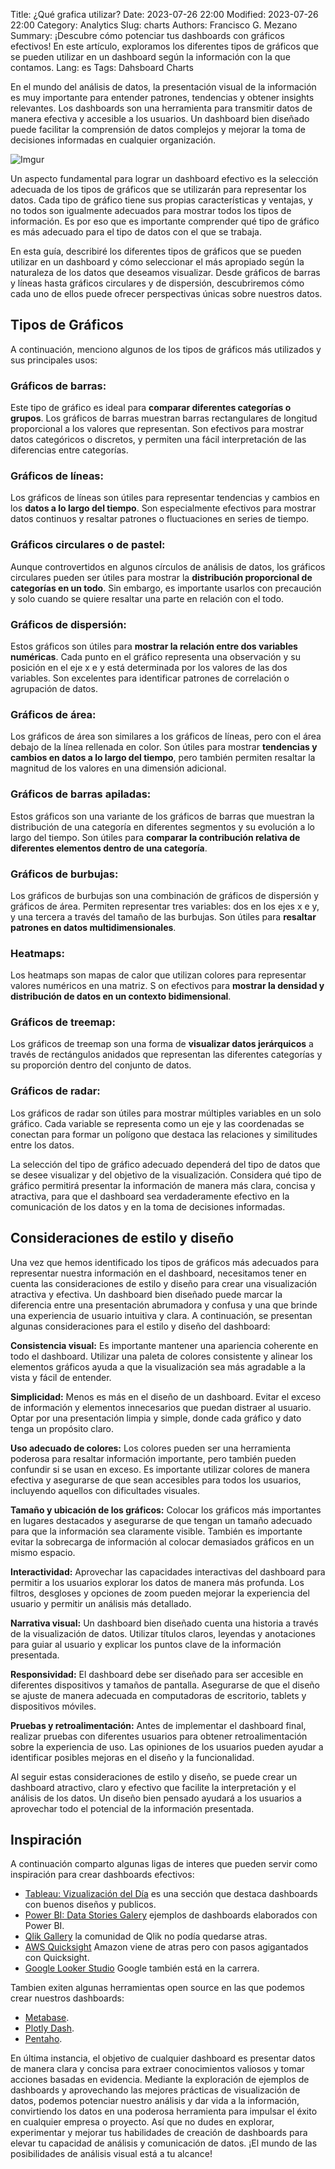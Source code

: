 Title: ¿Qué grafica utilizar?
Date: 2023-07-26 22:00
Modified: 2023-07-26 22:00
Category: Analytics
Slug: charts
Authors: Francisco G. Mezano
Summary: ¡Descubre cómo potenciar tus dashboards con gráficos efectivos! En este artículo, exploramos los diferentes tipos de gráficos que se pueden utilizar en un dashboard según la información con la que contamos.
Lang: es
Tags: Dahsboard Charts

En el mundo del análisis de datos, la presentación visual de la información es muy importante para 
entender patrones, tendencias y obtener insights relevantes. Los dashboards son una herramienta para 
transmitir datos de manera efectiva y accesible a los usuarios. Un dashboard bien diseñado puede 
facilitar la comprensión de datos complejos y mejorar la toma de decisiones informadas en cualquier 
organización.

![Imgur](https://i.imgur.com/W0DHvK0.jpg)

Un aspecto fundamental para lograr un dashboard efectivo es la selección adecuada de los tipos de gráficos 
que se utilizarán para representar los datos. Cada tipo de gráfico tiene sus propias características 
y ventajas, y no todos son igualmente adecuados para mostrar todos los tipos de información. Es por 
eso que es importante comprender qué tipo de gráfico es más adecuado para el tipo de datos con el que 
se trabaja.

En esta guía, describiré los diferentes tipos de gráficos que se pueden utilizar en un dashboard y 
cómo seleccionar el más apropiado según la naturaleza de los datos que deseamos visualizar. 
Desde gráficos de barras y líneas hasta gráficos circulares y de dispersión, descubriremos cómo 
cada uno de ellos puede ofrecer perspectivas únicas sobre nuestros datos.

## Tipos de Gráficos

A continuación, menciono algunos de los tipos de gráficos más utilizados y sus principales usos:

### Gráficos de barras:
Este tipo de gráfico es ideal para **comparar diferentes categorías o grupos**. 
Los gráficos de barras muestran barras rectangulares de longitud proporcional a los valores que representan. 
Son efectivos para mostrar datos categóricos o discretos, y permiten una fácil interpretación de 
las diferencias entre categorías.

### Gráficos de líneas:
Los gráficos de líneas son útiles para representar tendencias y cambios en 
los **datos a lo largo del tiempo**. Son especialmente efectivos para mostrar datos continuos y 
resaltar patrones o fluctuaciones en series de tiempo.

### Gráficos circulares o de pastel:
Aunque controvertidos en algunos círculos de análisis de datos, los gráficos circulares pueden 
ser útiles para mostrar la **distribución proporcional de categorías en un todo**. Sin embargo, es importante usarlos 
con precaución y solo cuando se quiere resaltar una parte en relación con el todo.

### Gráficos de dispersión:
Estos gráficos son útiles para **mostrar la relación entre dos variables numéricas**. Cada punto en el 
gráfico representa una observación y su posición en el eje x e y está determinada por los valores de las 
dos variables. Son excelentes para identificar patrones de correlación o agrupación de datos.

### Gráficos de área:
Los gráficos de área son similares a los gráficos de líneas, pero con el área debajo de la línea rellenada 
en color. Son útiles para mostrar **tendencias y cambios en datos a lo largo del tiempo**, pero también permiten 
resaltar la magnitud de los valores en una dimensión adicional.

### Gráficos de barras apiladas:
Estos gráficos son una variante de los gráficos de barras que muestran la distribución de una 
categoría en diferentes segmentos y su evolución a lo largo del tiempo. Son útiles 
para **comparar la contribución relativa de diferentes elementos dentro de una categoría**.

### Gráficos de burbujas:
Los gráficos de burbujas son una combinación de gráficos de dispersión y gráficos de área. Permiten representar 
tres variables: dos en los ejes x e y, y una tercera a través del tamaño de las burbujas. 
Son útiles para **resaltar patrones en datos multidimensionales**.

### Heatmaps:
Los heatmaps son mapas de calor que utilizan colores para representar valores numéricos en una matriz. S
on efectivos para **mostrar la densidad y distribución de datos en un contexto bidimensional**.

### Gráficos de treemap:
Los gráficos de treemap son una forma de **visualizar datos jerárquicos** a través de rectángulos 
anidados que representan las diferentes categorías y su proporción dentro del conjunto de datos.

### Gráficos de radar: 
Los gráficos de radar son útiles para mostrar múltiples variables en un solo gráfico. Cada 
variable se representa como un eje y las coordenadas se conectan para formar un polígono que 
destaca las relaciones y similitudes entre los datos.

La selección del tipo de gráfico adecuado dependerá del tipo de datos que se desee visualizar y del objetivo de la visualización. 
Considera qué tipo de gráfico permitirá presentar la información de manera más clara, concisa y atractiva, para que el dashboard 
sea verdaderamente efectivo en la comunicación de los datos y en la toma de decisiones informadas.

## Consideraciones de estilo y diseño

Una vez que hemos identificado los tipos de gráficos más adecuados para representar nuestra información en el dashboard, 
necesitamos tener en cuenta las consideraciones de estilo y diseño para crear una visualización atractiva y efectiva. 
Un dashboard bien diseñado puede marcar la diferencia entre una presentación abrumadora y confusa y una que brinde una experiencia 
de usuario intuitiva y clara. A continuación, se presentan algunas consideraciones para el estilo y diseño del dashboard:

**Consistencia visual:** Es importante mantener una apariencia coherente en todo el dashboard. Utilizar una paleta 
de colores consistente y alinear los elementos gráficos ayuda a que la visualización sea más agradable a la vista y fácil de entender.

**Simplicidad:** Menos es más en el diseño de un dashboard. Evitar el exceso de información y elementos innecesarios 
que puedan distraer al usuario. Optar por una presentación limpia y simple, donde cada gráfico y dato tenga un propósito claro.

**Uso adecuado de colores:** Los colores pueden ser una herramienta poderosa para resaltar información importante, 
pero también pueden confundir si se usan en exceso. Es importante utilizar colores de manera efectiva y asegurarse 
de que sean accesibles para todos los usuarios, incluyendo aquellos con dificultades visuales.

**Tamaño y ubicación de los gráficos:** Colocar los gráficos más importantes en lugares destacados y asegurarse de que tengan 
un tamaño adecuado para que la información sea claramente visible. También es importante evitar la sobrecarga de información 
al colocar demasiados gráficos en un mismo espacio.

**Interactividad:** Aprovechar las capacidades interactivas del dashboard para permitir a los usuarios explorar 
los datos de manera más profunda. Los filtros, desgloses y opciones de zoom pueden mejorar la experiencia del usuario 
y permitir un análisis más detallado.

**Narrativa visual:** Un dashboard bien diseñado cuenta una historia a través de la visualización de datos. Utilizar títulos claros, 
leyendas y anotaciones para guiar al usuario y explicar los puntos clave de la información presentada.

**Responsividad:** El dashboard debe ser diseñado para ser accesible en diferentes dispositivos y tamaños de pantalla. 
Asegurarse de que el diseño se ajuste de manera adecuada en computadoras de escritorio, tablets y dispositivos móviles.

**Pruebas y retroalimentación:** Antes de implementar el dashboard final, realizar pruebas con diferentes usuarios 
para obtener retroalimentación sobre la experiencia de uso. Las opiniones de los usuarios pueden ayudar a identificar posibles mejoras en el diseño y la funcionalidad.

Al seguir estas consideraciones de estilo y diseño, se puede crear un dashboard atractivo, claro y efectivo que facilite 
la interpretación y el análisis de los datos. Un diseño bien pensado ayudará a los usuarios a aprovechar todo el potencial de la información presentada.

## Inspiración

A continuación comparto algunas ligas de interes que pueden servir como inspiración para crear dashboards efectivos:

* [Tableau: Vizualización del Día](https://public.tableau.com/app/discover/viz-of-the-day) es una sección que destaca dashboards con buenos diseños y publicos.
* [Power BI: Data Stories Galery](https://community.fabric.microsoft.com/t5/Data-Stories-Gallery/bd-p/DataStoriesGallery) ejemplos de dashboards elaborados con Power BI.
* [Qlik Gallery](https://community.qlik.com/t5/Qlik-Gallery/bg-p/qlik-gallery) la comunidad de Qlik no podía quedarse atras.
* [AWS Quicksight](https://aws.amazon.com/es/quicksight/gallery/) Amazon viene de atras pero con pasos agigantados con Quicksight.
* [Google Looker Studio](https://lookerstudio.google.com/gallery) Google también está en la carrera.

Tambien exiten algunas herramientas open source en las que podemos crear nuestros dashboards:

* [Metabase](https://www.metabase.com/dashboards/).
* [Plotly Dash](https://plotly.com/examples/).
* [Pentaho](https://pentaho-dashboards.hitachivantara.com/pentaho/mantle/home/content/getting_started_launch.html?selectedTab=tab2&selectedContentIndex=0).

En última instancia, el objetivo de cualquier dashboard es presentar datos de manera clara y concisa para extraer conocimientos valiosos 
y tomar acciones basadas en evidencia. Mediante la exploración de ejemplos de dashboards y aprovechando las mejores prácticas de visualización 
de datos, podemos potenciar nuestro análisis y dar vida a la información, convirtiendo los datos en una poderosa herramienta para impulsar 
el éxito en cualquier empresa o proyecto. Así que no dudes en explorar, experimentar y mejorar tus habilidades de creación de dashboards para 
elevar tu capacidad de análisis y comunicación de datos. ¡El mundo de las posibilidades de análisis visual está a tu alcance!
